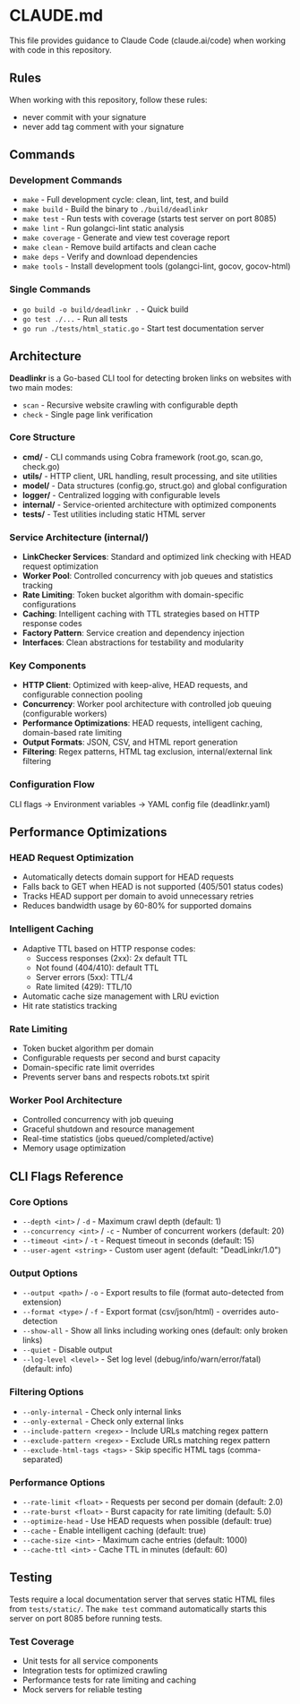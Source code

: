 # CLAUDE.md

This file provides guidance to Claude Code (claude.ai/code) when working with code in this repository.

## Rules

When working with this repository, follow these rules:
- never commit with your signature
- never add tag comment with your signature

## Commands

### Development Commands
- `make` - Full development cycle: clean, lint, test, and build
- `make build` - Build the binary to `./build/deadlinkr`
- `make test` - Run tests with coverage (starts test server on port 8085)
- `make lint` - Run golangci-lint static analysis
- `make coverage` - Generate and view test coverage report
- `make clean` - Remove build artifacts and clean cache
- `make deps` - Verify and download dependencies
- `make tools` - Install development tools (golangci-lint, gocov, gocov-html)

### Single Commands
- `go build -o build/deadlinkr .` - Quick build
- `go test ./...` - Run all tests
- `go run ./tests/html_static.go` - Start test documentation server

## Architecture

**Deadlinkr** is a Go-based CLI tool for detecting broken links on websites with two main modes:
- `scan` - Recursive website crawling with configurable depth
- `check` - Single page link verification

### Core Structure
- **cmd/** - CLI commands using Cobra framework (root.go, scan.go, check.go)
- **utils/** - HTTP client, URL handling, result processing, and site utilities
- **model/** - Data structures (config.go, struct.go) and global configuration
- **logger/** - Centralized logging with configurable levels
- **internal/** - Service-oriented architecture with optimized components
- **tests/** - Test utilities including static HTML server

### Service Architecture (internal/)
- **LinkChecker Services**: Standard and optimized link checking with HEAD request optimization
- **Worker Pool**: Controlled concurrency with job queues and statistics tracking
- **Rate Limiting**: Token bucket algorithm with domain-specific configurations
- **Caching**: Intelligent caching with TTL strategies based on HTTP response codes
- **Factory Pattern**: Service creation and dependency injection
- **Interfaces**: Clean abstractions for testability and modularity

### Key Components
- **HTTP Client**: Optimized with keep-alive, HEAD requests, and configurable connection pooling
- **Concurrency**: Worker pool architecture with controlled job queuing (configurable workers)
- **Performance Optimizations**: HEAD requests, intelligent caching, domain-based rate limiting
- **Output Formats**: JSON, CSV, and HTML report generation
- **Filtering**: Regex patterns, HTML tag exclusion, internal/external link filtering

### Configuration Flow
CLI flags → Environment variables → YAML config file (deadlinkr.yaml)

## Performance Optimizations

### HEAD Request Optimization
- Automatically detects domain support for HEAD requests
- Falls back to GET when HEAD is not supported (405/501 status codes)
- Tracks HEAD support per domain to avoid unnecessary retries
- Reduces bandwidth usage by 60-80% for supported domains

### Intelligent Caching
- Adaptive TTL based on HTTP response codes:
  - Success responses (2xx): 2x default TTL
  - Not found (404/410): default TTL
  - Server errors (5xx): TTL/4
  - Rate limited (429): TTL/10
- Automatic cache size management with LRU eviction
- Hit rate statistics tracking

### Rate Limiting
- Token bucket algorithm per domain
- Configurable requests per second and burst capacity
- Domain-specific rate limit overrides
- Prevents server bans and respects robots.txt spirit

### Worker Pool Architecture
- Controlled concurrency with job queuing
- Graceful shutdown and resource management
- Real-time statistics (jobs queued/completed/active)
- Memory usage optimization

## CLI Flags Reference

### Core Options
- `--depth <int>` / `-d` - Maximum crawl depth (default: 1)
- `--concurrency <int>` / `-c` - Number of concurrent workers (default: 20)
- `--timeout <int>` / `-t` - Request timeout in seconds (default: 15)
- `--user-agent <string>` - Custom user agent (default: "DeadLinkr/1.0")

### Output Options
- `--output <path>` / `-o` - Export results to file (format auto-detected from extension)
- `--format <type>` / `-f` - Export format (csv/json/html) - overrides auto-detection
- `--show-all` - Show all links including working ones (default: only broken links)
- `--quiet` - Disable output
- `--log-level <level>` - Set log level (debug/info/warn/error/fatal) (default: info)

### Filtering Options
- `--only-internal` - Check only internal links
- `--only-external` - Check only external links
- `--include-pattern <regex>` - Include URLs matching regex pattern
- `--exclude-pattern <regex>` - Exclude URLs matching regex pattern
- `--exclude-html-tags <tags>` - Skip specific HTML tags (comma-separated)

### Performance Options
- `--rate-limit <float>` - Requests per second per domain (default: 2.0)
- `--rate-burst <float>` - Burst capacity for rate limiting (default: 5.0)
- `--optimize-head` - Use HEAD requests when possible (default: true)
- `--cache` - Enable intelligent caching (default: true)
- `--cache-size <int>` - Maximum cache entries (default: 1000)
- `--cache-ttl <int>` - Cache TTL in minutes (default: 60)

## Testing
Tests require a local documentation server that serves static HTML files from `tests/static/`. The `make test` command automatically starts this server on port 8085 before running tests.

### Test Coverage
- Unit tests for all service components
- Integration tests for optimized crawling
- Performance tests for rate limiting and caching
- Mock servers for reliable testing